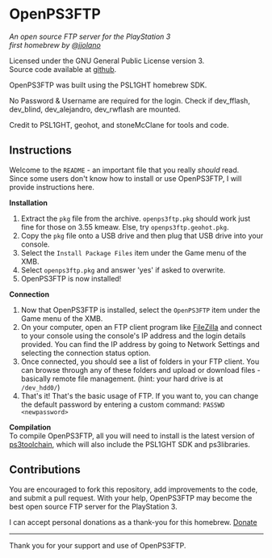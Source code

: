 OpenPS3FTP
==========
*An open source FTP server for the PlayStation 3*  
*first homebrew by [@jjolano](http://twitter.com/jjolano)*

Licensed under the GNU General Public License version 3.  
Source code available at [github](https://github.com/jjolano/openps3ftp).

OpenPS3FTP was built using the PSL1GHT homebrew SDK.


No Password & Username are required for the login.
Check if dev_fflash, dev_blind, dev_alejandro, dev_rwflash are mounted.


Credit to PSL1GHT, geohot, and stoneMcClane for tools and code.


Instructions
-----------------
Welcome to the `README` - an important file that you really _should_ read.  
Since some users don't know how to install or use OpenPS3FTP, I will provide instructions here.  

**Installation**  
1. Extract the `pkg` file from the archive. `openps3ftp.pkg` should work just fine for those on 3.55 kmeaw. Else, try `openps3ftp.geohot.pkg`.  
2. Copy the `pkg` file onto a USB drive and then plug that USB drive into your console.  
3. Select the `Install Package Files` item under the Game menu of the XMB.  
4. Select `openps3ftp.pkg` and answer 'yes' if asked to overwrite.  
5. OpenPS3FTP is now installed!  

**Connection**  
1. Now that OpenPS3FTP is installed, select the `OpenPS3FTP` item under the Game menu of the XMB.  
2. On your computer, open an FTP client program like [FileZilla](http://filezilla-project.org/) and connect to your console using the console's IP address and the login details provided. You can find the IP address by going to Network Settings and selecting the connection status option.  
3. Once connected, you should see a list of folders in your FTP client. You can browse through any of these folders and upload or download files - basically remote file management. (hint: your hard drive is at `/dev_hdd0/`)  
4. That's it! That's the basic usage of FTP. If you want to, you can change the default password by entering a custom command: `PASSWD <newpassword>`  

**Compilation**  
To compile OpenPS3FTP, all you will need to install is the latest version of [ps3toolchain](https://github.com/ps3dev/ps3toolchain), which will also include the PSL1GHT SDK and ps3libraries.


Contributions
---------------
You are encouraged to fork this repository, add improvements to the code, and submit a pull request. With your help, OpenPS3FTP may become the best open source FTP server for the PlayStation 3.

I can accept personal donations as a thank-you for this homebrew. [Donate](http://bit.ly/gmzGcI)

---------------------------------------
Thank you for your support and use of OpenPS3FTP.

